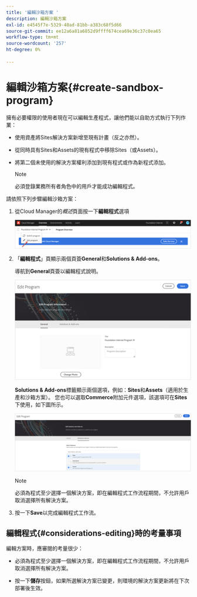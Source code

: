 ```yaml
---
title: '編輯沙箱方案 '
description: 編輯沙箱方案
exl-id: e4545f7e-5329-40ad-81bb-a383c68f5d66
source-git-commit: ee12a6a81a6852d9ffff674cea69e36c37c0ea65
workflow-type: tm+mt
source-wordcount: '257'
ht-degree: 0%

---
```


# 編輯沙箱方案{#create-sandbox-program}

擁有必要權限的使用者現在可以編輯生產程式，讓他們能以自助方式執行下列作業：

* 使用資產將Sites解決方案新增至現有計畫（反之亦然）。
* 從同時具有Sites和Assets的現有程式中移除Sites（或Assets）。
* 將第二個未使用的解決方案權利添加到現有程式或作為新程式添加。

   >[!NOTE]
   >必須登錄業務所有者角色中的用戶才能成功編輯程式。

請依照下列步驟編輯沙箱方案：

1. 從Cloud Manager的&#x200B;*概述*&#x200B;頁面按一下&#x200B;**編輯程式**&#x200B;選項

   ![](assets/edit-program-overview.png)

1. 「**編輯程式**」頁顯示兩個頁簽&#x200B;**General**&#x200B;和&#x200B;**Solutions &amp; Add-ons**。

   導航到&#x200B;**General**&#x200B;頁簽以編輯程式說明。

   ![](assets/edit-program-general.png)

   **Solutions &amp; Add-ons**&#x200B;標籤顯示兩個選項，例如：**Sites**&#x200B;和&#x200B;**Assets**（適用於生產和沙箱方案）。 您也可以選取&#x200B;**Commerce**&#x200B;附加元件選項，該選項可在&#x200B;**Sites**&#x200B;下使用，如下圖所示。

   ![](assets/edit-prg.png)

   >[!NOTE]
   >必須為程式至少選擇一個解決方案，即在編輯程式工作流程期間，不允許用戶取消選擇所有解決方案。

1. 按一下&#x200B;**Save**&#x200B;以完成編輯程式工作流。


## 編輯程式{#considerations-editing}時的考量事項

編輯方案時，應審閱的考量很少：

* 必須為程式至少選擇一個解決方案，即在編輯程式工作流程期間，不允許用戶取消選擇所有解決方案。

* 按一下&#x200B;**儲存**&#x200B;按鈕，如果所選解決方案已變更，則環境的解決方案更新將在下次部署後生效。
